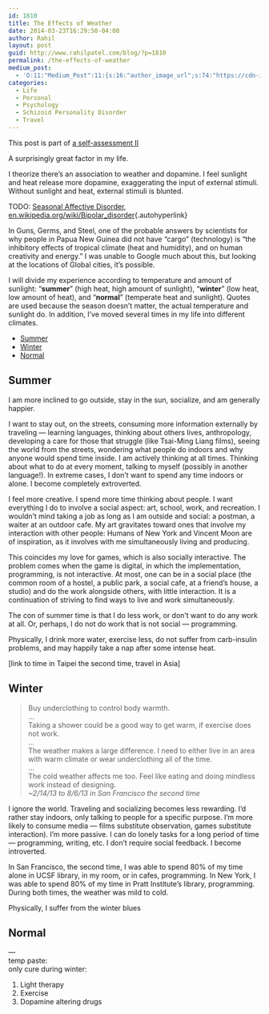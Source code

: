```yaml
---
id: 1810
title: The Effects of Weather
date: 2014-03-23T16:29:50-04:00
author: Rahil
layout: post
guid: http://www.rahilpatel.com/blog/?p=1810
permalink: /the-effects-of-weather
medium_post:
  - 'O:11:"Medium_Post":11:{s:16:"author_image_url";s:74:"https://cdn-images-1.medium.com/fit/c/200/200/1*dmbNkD5D-u45r44go_cf0g.png";s:10:"author_url";s:28:"https://medium.com/@rahil627";s:11:"byline_name";N;s:12:"byline_email";N;s:10:"cross_link";s:2:"no";s:2:"id";s:11:"681d0dc5109";s:21:"follower_notification";s:3:"yes";s:7:"license";s:19:"all-rights-reserved";s:14:"publication_id";s:2:"-1";s:6:"status";s:6:"public";s:3:"url";s:63:"https://medium.com/@rahil627/the-effects-of-weather-681d0dc5109";}'
categories:
  - Life
  - Personal
  - Psychology
  - Schizoid Personality Disorder
  - Travel
---
```

This post is part of [a self-assessment II](http://www.rahilpatel.com/blog/a-self-assessment-ii)

A surprisingly great factor in my life.

I theorize there&#8217;s an association to weather and dopamine. I feel sunlight and heat release more dopamine, exaggerating the input of external stimuli. Without sunlight and heat, external stimuli is blunted.

TODO: [Seasonal Affective Disorder](http://en.wikipedia.org/wiki/Seasonal_affective_disorder), [en.wikipedia.org/wiki/Bipolar_disorder](http://en.wikipedia.org/wiki/Bipolar_disorder){.autohyperlink}

In Guns, Germs, and Steel, one of the probable answers by scientists for why people in Papua New Guinea did not have &#8220;cargo&#8221; (technology) is &#8220;the inhibitory effects of tropical climate (heat and humidity), and on human creativity and energy.&#8221; I was unable to Google much about this, but looking at the locations of Global cities, it&#8217;s possible.

I will divide my experience according to temperature and amount of sunlight: &#8220;**summer**&#8221; (high heat, high amount of sunlight), &#8220;**winter**&#8221; (low heat, low amount of heat), and &#8220;**normal**&#8221; (temperate heat and sunlight). Quotes are used because the season doesn&#8217;t matter, the actual temperature and sunlight do. In addition, I&#8217;ve moved several times in my life into different climates.

<div id="toc_container" class="toc_transparent have_bullets">
  <p class="toc_title">
  </p>
  
  <ul class="toc_list">
    <li>
      <a href="#summer">Summer</a>
    </li>
    <li>
      <a href="#winter">Winter</a>
    </li>
    <li>
      <a href="#normal">Normal</a>
    </li>
  </ul>
</div>

## <span id="summer">Summer</span>

I am more inclined to go outside, stay in the sun, socialize, and am generally happier.

I want to stay out, on the streets, consuming more information externally by traveling &#8212; learning languages, thinking about others lives, anthropology, developing a care for those that struggle (like Tsai-Ming Liang films), seeing the world from the streets, wondering what people do indoors and why anyone would spend time inside. I am actively thinking at all times. Thinking about what to do at every moment, talking to myself (possibly in another language!). In extreme cases, I don&#8217;t want to spend any time indoors or alone. I become completely extroverted.

I feel more creative. I spend more time thinking about people. I want everything I do to involve a social aspect: art, school, work, and recreation. I wouldn&#8217;t mind taking a job as long as I am outside and social: a postman, a waiter at an outdoor cafe. My art gravitates toward ones that involve my interaction with other people: Humans of New York and Vincent Moon are of inspiration, as it involves with me simultaneously living and producing.

This coincides my love for games, which is also socially interactive. The problem comes when the game is digital, in which the implementation, programming, is not interactive. At most, one can be in a social place (the common room of a hostel, a public park, a social cafe, at a friend&#8217;s house, a studio) and do the work alongside others, with little interaction. It is a continuation of striving to find ways to live and work simultaneously.

The con of summer time is that I do less work, or don&#8217;t want to do any work at all. Or, perhaps, I do not do work that is not social &#8212; programming.

Physically, I drink more water, exercise less, do not suffer from carb-insulin problems, and may happily take a nap after some intense heat.

[link to time in Taipei the second time, travel in Asia]

## <span id="winter">Winter</span>

> Buy underclothing to control body warmth.  
> &#8230;  
> Taking a shower could be a good way to get warm, if exercise does not work.  
> &#8230;  
> The weather makes a large difference. I need to either live in an area with warm climate or wear underclothing all of the time.  
> &#8230;  
> The cold weather affects me too. Feel like eating and doing mindless work instead of designing.  
> <cite>~2/14/13 to 8/6/13 in San Francisco the second time</cite> 

I ignore the world. Traveling and socializing becomes less rewarding. I&#8217;d rather stay indoors, only talking to people for a specific purpose. I&#8217;m more likely to consume media &#8212; films substitute observation, games substitute interaction). I&#8217;m more passive. I can do lonely tasks for a long period of time &#8212; programming, writing, etc. I don&#8217;t require social feedback. I become introverted.

In San Francisco, the second time, I was able to spend 80% of my time alone in UCSF library, in my room, or in cafes, programming. In New York, I was able to spend 80% of my time in Pratt Institute&#8217;s library, programming. During both times, the weather was mild to cold.

Physically, I suffer from the winter blues

## <span id="normal">Normal</span>

&#8212;  
temp paste:  
only cure during winter:  
1. Light therapy  
2. Exercise  
3. Dopamine altering drugs